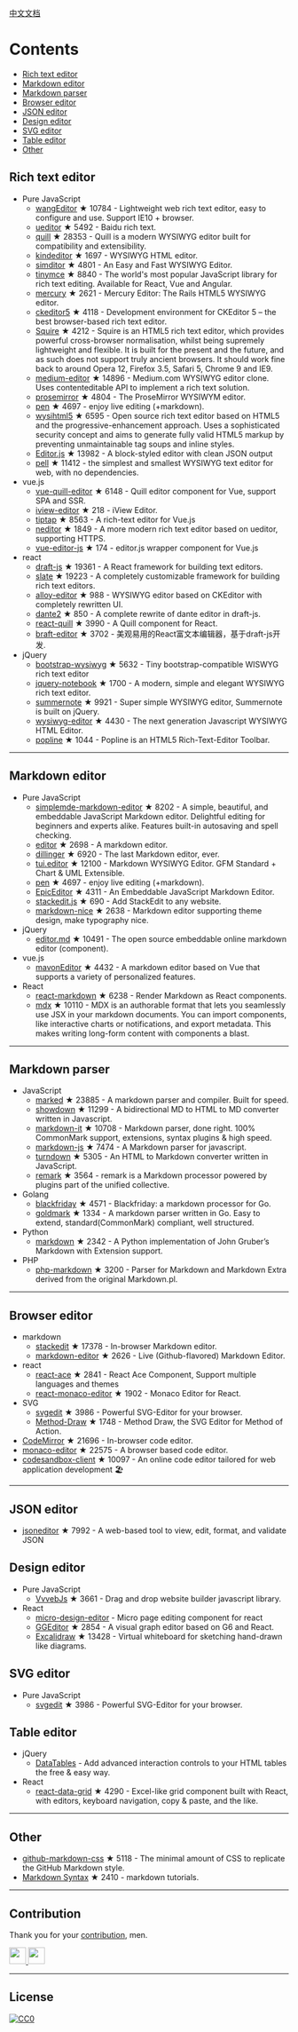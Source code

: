 
[中文文档](README_zh-CN.md)


# Contents
- [Rich text editor](#Rich-text-editor)
- [Markdown editor](#Markdown-editor)
- [Markdown parser](#Markdown-parser)
- [Browser editor](#Browser-editor)
- [JSON editor](#JSON-editor)
- [Design editor](#Design-editor)
- [SVG editor](#SVG-editor)
- [Table editor](#Table-editor)
- [Other](#Other)



## Rich text editor
- Pure JavaScript
  - [wangEditor](https://github.com/wangeditor-team/wangEditor) ★ 10784 - Lightweight web rich text editor, easy to configure and use. Support IE10 + browser.
  - [ueditor](https://github.com/fex-team/ueditor) ★ 5492 - Baidu rich text.
  - [quill](https://github.com/quilljs/quill) ★ 28353 - Quill is a modern WYSIWYG editor built for compatibility and extensibility.
  - [kindeditor](https://github.com/kindsoft/kindeditor) ★ 1697 - WYSIWYG HTML editor.
  - [simditor](https://github.com/mycolorway/simditor) ★ 4801 - An Easy and Fast WYSIWYG Editor.
  - [tinymce](https://github.com/tinymce/tinymce) ★ 8840 - The world's most popular JavaScript library for rich text editing. Available for React, Vue and Angular.
  - [mercury](https://github.com/jejacks0n/mercury) ★ 2621 - Mercury Editor: The Rails HTML5 WYSIWYG editor.
  - [ckeditor5](https://github.com/ckeditor/ckeditor5) ★ 4118 - Development environment for CKEditor 5 – the best browser-based rich text editor.
  - [Squire](https://github.com/neilj/Squire) ★ 4212 - Squire is an HTML5 rich text editor, which provides powerful cross-browser normalisation, whilst being supremely lightweight and flexible. It is built for the present and the future, and as such does not support truly ancient browsers. It should work fine back to around Opera 12, Firefox 3.5, Safari 5, Chrome 9 and IE9.
  - [medium-editor](https://github.com/yabwe/medium-editor) ★ 14896 - Medium.com WYSIWYG editor clone. Uses contenteditable API to implement a rich text solution.
  - [prosemirror](https://github.com/ProseMirror/prosemirror) ★ 4804 - The ProseMirror WYSIWYM editor.
  - [pen](https://github.com/sofish/pen) ★ 4697 - enjoy live editing (+markdown).
  - [wysihtml5](https://github.com/xing/wysihtml5) ★ 6595 - Open source rich text editor based on HTML5 and the progressive-enhancement approach. Uses a sophisticated security concept and aims to generate fully valid HTML5 markup by preventing unmaintainable tag soups and inline styles.
  - [Editor.js](https://github.com/codex-team/editor.js) ★ 13982 - A block-styled editor with clean JSON output
  - [pell](https://github.com/jaredreich/pell) ★ 11412 - the simplest and smallest WYSIWYG text editor for web, with no dependencies.
- vue.js
  - [vue-quill-editor](https://github.com/surmon-china/vue-quill-editor) ★ 6148 - Quill editor component for Vue, support SPA and SSR.
  - [iview-editor](https://github.com/iview/iview-editor) ★ 218 - iView Editor.
  - [tiptap](https://github.com/heyscrumpy/tiptap) ★ 8563 - A rich-text editor for Vue.js
  - [neditor](https://github.com/notadd/neditor) ★ 1849 - A more modern rich text editor based on ueditor, supporting HTTPS.
  - [vue-editor-js](https://github.com/ChangJoo-Park/vue-editor-js) ★ 174 - editor.js wrapper component for Vue.js
- react
  - [draft-js](https://github.com/facebook/draft-js) ★ 19361 - A React framework for building text editors.
  - [slate](https://github.com/ianstormtaylor/slate) ★ 19223 - A completely customizable framework for building rich text editors.
  - [alloy-editor](https://github.com/liferay/alloy-editor/) ★ 988 - WYSIWYG editor based on CKEditor with completely rewritten UI.
  - [dante2](https://github.com/michelson/dante2) ★ 850 - A complete rewrite of dante editor in draft-js.
  - [react-quill](https://github.com/zenoamaro/react-quill) ★ 3990 - A Quill component for React.
  - [braft-editor](https://github.com/margox/braft-editor) ★ 3702 - 美观易用的React富文本编辑器，基于draft-js开发.
- jQuery
  - [bootstrap-wysiwyg](https://github.com/mindmup/bootstrap-wysiwyg/) ★ 5632 - Tiny bootstrap-compatible WISWYG rich text editor
  - [jquery-notebook](https://github.com/raphaelcruzeiro/jquery-notebook) ★ 1700 - A modern, simple and elegant WYSIWYG rich text editor.
  - [summernote](https://github.com/summernote/summernote) ★ 9921 - Super simple WYSIWYG editor, Summernote is built on jQuery.
  - [wysiwyg-editor](https://github.com/froala/wysiwyg-editor) ★ 4430 - The next generation Javascript WYSIWYG HTML Editor.
  - [popline](https://github.com/kenshin54/popline) ★ 1044 - Popline is an HTML5 Rich-Text-Editor Toolbar.




---


## Markdown editor
- Pure JavaScript
  - [simplemde-markdown-editor](https://github.com/sparksuite/simplemde-markdown-editor) ★ 8202 -  A simple, beautiful, and embeddable JavaScript Markdown editor. Delightful editing for beginners and experts alike. Features built-in autosaving and spell checking.
  - [editor](https://github.com/lepture/editor) ★ 2698 - A markdown editor.
  - [dillinger](https://github.com/joemccann/dillinger) ★ 6920 - The last Markdown editor, ever.
  - [tui.editor](https://github.com/nhnent/tui.editor) ★ 12100 - Markdown WYSIWYG Editor. GFM Standard + Chart & UML Extensible.
  - [pen](https://github.com/sofish/pen) ★ 4697 - enjoy live editing (+markdown).
  - [EpicEditor](https://github.com/OscarGodson/EpicEditor) ★ 4311 - An Embeddable JavaScript Markdown Editor.
  - [stackedit.js](https://github.com/benweet/stackedit.js) ★ 690 - Add StackEdit to any website.
  - [markdown-nice](https://github.com/mdnice/markdown-nice) ★ 2638 - Markdown editor supporting theme design, make typography nice.
- jQuery
  - [editor.md](https://github.com/pandao/editor.md) ★ 10491 - The open source embeddable online markdown editor (component).
- vue.js
  - [mavonEditor](https://github.com/hinesboy/mavonEditor) ★ 4432 - A markdown editor based on Vue that supports a variety of personalized features.
- React
  - [react-markdown](https://github.com/remarkjs/react-markdown) ★ 6238 - Render Markdown as React components.
  - [mdx](https://github.com/mdx-js/mdx) ★ 10110 - MDX is an authorable format that lets you seamlessly use JSX in your markdown documents. You can import components, like interactive charts or notifications, and export metadata. This makes writing long-form content with components a blast.



---




## Markdown parser
- JavaScript
  - [marked](https://github.com/markedjs/marked) ★ 23885 - A markdown parser and compiler. Built for speed.
  - [showdown](https://github.com/showdownjs/showdown) ★ 11299 - A bidirectional MD to HTML to MD converter written in Javascript.
  - [markdown-it](https://github.com/markdown-it/markdown-it) ★ 10708 - Markdown parser, done right. 100% CommonMark support, extensions, syntax plugins & high speed.
  - [markdown-js](https://github.com/evilstreak/markdown-js) ★ 7474 - A Markdown parser for javascript.
  - [turndown](https://github.com/domchristie/turndown) ★ 5305 - An HTML to Markdown converter written in JavaScript.
  - [remark](https://github.com/remarkjs/remark) ★ 3564 - remark is a Markdown processor powered by plugins part of the unified collective.
- Golang
  - [blackfriday](https://github.com/russross/blackfriday) ★ 4571 - Blackfriday: a markdown processor for Go.
  - [goldmark](https://github.com/yuin/goldmark) ★ 1334 - A markdown parser written in Go. Easy to extend, standard(CommonMark) compliant, well structured.
- Python
  - [markdown](https://github.com/Python-Markdown/markdown) ★ 2342 - A Python implementation of John Gruber’s Markdown with Extension support.
- PHP
  - [php-markdown](https://github.com/michelf/php-markdown) ★ 3200 - Parser for Markdown and Markdown Extra derived from the original Markdown.pl.


---



## Browser editor
- markdown
  - [stackedit](https://github.com/benweet/stackedit) ★ 17378 - In-browser Markdown editor.
  - [markdown-editor](https://github.com/jbt/markdown-editor) ★ 2626 - Live (Github-flavored) Markdown Editor.
- react
  - [react-ace](https://github.com/securingsincity/react-ace) ★ 2841 - React Ace Component, Support multiple languages and themes
  - [react-monaco-editor](https://github.com/react-monaco-editor/react-monaco-editor) ★ 1902 - Monaco Editor for React.
- SVG
  - [svgedit](https://github.com/SVG-Edit/svgedit) ★ 3986 - Powerful SVG-Editor for your browser.
  - [Method-Draw](https://github.com/methodofaction/Method-Draw) ★ 1748 - Method Draw, the SVG Editor for Method of Action.
- [CodeMirror](https://github.com/codemirror/CodeMirror) ★ 21696 - In-browser code editor.
- [monaco-editor](https://github.com/Microsoft/monaco-editor) ★ 22575 - A browser based code editor.
- [codesandbox-client](https://github.com/codesandbox/codesandbox-client) ★ 10097 - An online code editor tailored for web application development 🏖️


---


## JSON editor
- [jsoneditor](https://github.com/josdejong/jsoneditor) ★ 7992 - A web-based tool to view, edit, format, and validate JSON


## Design editor
- Pure JavaScript
  - [VvvebJs](https://github.com/givanz/VvvebJs) ★ 3661 - Drag and drop website builder javascript library.
- React
  - [micro-design-editor](https://github.com/xjh22222228/micro-design-editor) - Micro page editing component for react
  - [GGEditor](https://github.com/alibaba/GGEditor) ★ 2854 - A visual graph editor based on G6 and React.
  - [Excalidraw](https://github.com/excalidraw/excalidraw) ★ 13428 - Virtual whiteboard for sketching hand-drawn like diagrams.



## SVG editor
- Pure JavaScript
  - [svgedit](https://github.com/SVG-Edit/svgedit) ★ 3986 - Powerful SVG-Editor for your browser.




## Table editor
- jQuery
  - [DataTables](https://datatables.net/) - Add advanced interaction controls to your HTML tables the free & easy way.
- React
  - [react-data-grid](https://github.com/adazzle/react-data-grid) ★ 4290 - Excel-like grid component built with React, with editors, keyboard navigation, copy & paste, and the like.



---

## Other
- [github-markdown-css](https://github.com/sindresorhus/github-markdown-css) ★ 5118 - The minimal amount of CSS to replicate the GitHub Markdown style.
- [Markdown Syntax](https://github.com/younghz/Markdown) ★ 2410 - markdown tutorials.



---


## Contribution
Thank you for your [contribution](https://github.com/xjh22222228/awesome-web-editor/issues), men.

<a href="https://github.com/1c7/">
  <img src="https://avatars1.githubusercontent.com/u/1804755?s=460&v=4" width="30px" height="30px" />
</a>
<a href="https://github.com/ChangJoo-Park/">
  <img src="https://avatars1.githubusercontent.com/u/1451365?s=460&v=4" width="30px" height="30px" />
</a>


---



## License
[![CC0](http://mirrors.creativecommons.org/presskit/buttons/88x31/svg/cc-zero.svg)](https://creativecommons.org/publicdomain/zero/1.0/)